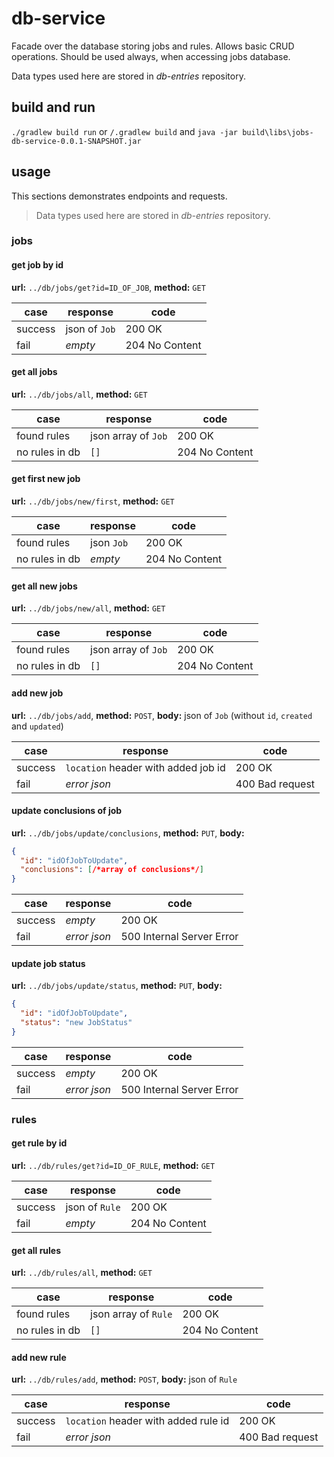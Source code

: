 # db-service
Facade over the database storing jobs and rules. Allows basic CRUD operations. Should be used always, when accessing jobs database.

Data types used here are stored in _db-entries_ repository.

## build and run
`./gradlew build run` or `/.gradlew build` and  `java -jar build\libs\jobs-db-service-0.0.1-SNAPSHOT.jar`

## usage 
This sections demonstrates endpoints and requests.

> Data types used here are stored in _db-entries_ repository.

### jobs

#### get job by id
__url:__ `../db/jobs/get?id=ID_OF_JOB`, __method:__ `GET`

| case | response | code |
|---|---|---|
| success | json of `Job` | 200 OK |
| fail | _empty_ | 204 No Content |

#### get all jobs
__url:__ `../db/jobs/all`, __method:__ `GET`

| case | response | code |
|---|---|---|
| found rules | json array of `Job` | 200 OK |
| no rules in db | `[]` | 204 No Content |

#### get first new job
__url:__ `../db/jobs/new/first`, __method:__ `GET`

| case | response | code |
|---|---|---|
| found rules | json `Job` | 200 OK |
| no rules in db | _empty_ | 204 No Content |

#### get all new jobs
__url:__ `../db/jobs/new/all`, __method:__ `GET`

| case | response | code |
|---|---|---|
| found rules | json array of `Job` | 200 OK |
| no rules in db | `[]` | 204 No Content |

#### add new job
__url:__ `../db/jobs/add`, __method:__ `POST`, __body:__ json of `Job` (without `id`, `created` and `updated`)

| case | response | code |
|---|---|---|
| success | `location` header with added job id | 200 OK |
| fail | _error json_ | 400 Bad request |


#### update conclusions of job
__url:__ `../db/jobs/update/conclusions`, __method:__ `PUT`, __body:__
```json
{
  "id": "idOfJobToUpdate",
  "conclusions": [/*array of conclusions*/]
}
```
| case | response | code |
|---|---|---|
| success | _empty_ | 200 OK |
| fail | _error json_ | 500 Internal Server Error |

#### update job status
__url:__ `../db/jobs/update/status`, __method:__ `PUT`, __body:__
```json
{
  "id": "idOfJobToUpdate",
  "status": "new JobStatus"
}
```
| case | response | code |
|---|---|---|
| success | _empty_ | 200 OK |
| fail | _error json_ | 500 Internal Server Error |



### rules

#### get rule by id
__url:__ `../db/rules/get?id=ID_OF_RULE`, __method:__ `GET`

| case | response | code |
|---|---|---|
| success | json of `Rule` | 200 OK |
| fail | _empty_ | 204 No Content |

#### get all rules
__url:__ `../db/rules/all`, __method:__ `GET`

| case | response | code |
|---|---|---|
| found rules | json array of `Rule` | 200 OK |
| no rules in db | `[]` | 204 No Content |

#### add new rule
__url:__ `../db/rules/add`, __method:__ `POST`, __body:__ json of `Rule`

| case | response | code |
|---|---|---|
| success | `location` header with added rule id| 200 OK |
| fail | _error json_ | 400 Bad request |

